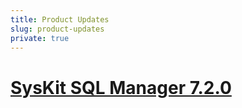 ```yaml
---
title: Product Updates
slug: product-updates
private: true
---
```

# [SysKit SQL Manager 7.2.0](sql-manager-7-2-release-note.md)  
